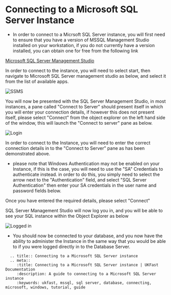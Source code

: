 # Connecting to a Microsoft SQL Server Instance

* In order to connect to a Micrsoft SQL Server instance, you will first need to ensure that you have a version of MSSQL Management Studio installed on your workstation, if you do not currently have a version installed, you can obtain one for free from the following link

[Microsoft SQL Server Management Studio](https://msdn.microsoft.com/en-us/library/mt238290.aspx)

In order to connect to the instance, you will need to select start, then navigate to Microsoft SQL Server management studio as below, and select it from the list of available apps.

![SSMS](Images/connectingssms/startssmsopen.PNG)

You will now be presented with the SQL Server Management Studio, in most instances, a pane called "Connect to Server" should present itself in which you will enter your connection details, if however this does not present itself, please select "Connect" from the object explorer on the left hand side of the window, this will launch the "Connect to server" pane as below.

![Login](Images/connectingssms/login.PNG)

In order to connect to the Instance, you will need to enter the correct connection details in to the "Connect to Server" pane as has been demonstrated above.
* please note that Windows Authentication may not be enabled on your Instance, if this is the case, you will need to use the "SA" Credentials to authenticate instead.
  in order to do this, you simply need to select the arrow next to the "Authentication" field, and select "SQL Server Authentication" then enter your SA credentials in the user name and password fields below.

Once you have entered the required details, please select "Connect"

SQL Server Management Studio will now log you in, and you will be able to see your SQL instance within the Object Explorer as below

![Logged in](Images/connectingssms/loggedin.PNG)

* You should now be connected to your database, and you now have the ability to administer the Instance in the same way that you would be able to if you were logged directly in to the Database Server.

```eval_rst
  .. title:: Connecting to a Microsoft SQL Server instance
  .. meta::
     :title: Connecting to a Microsoft SQL Server instance | UKFast Documentation
     :description: A guide to connecting to a Microsoft SQL Server instance
     :keywords: ukfast, mssql, sql server, database, connecting, microsoft, windows, tutorial, guide
